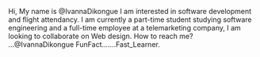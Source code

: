 Hi, My name is @IvannaDikongue
I am interested in software development and flight attendancy.
I am currently a part-time student studying software engineering and a full-time employee at a telemarketing company, 
I am looking to collaborate on Web design.
How to reach me? ...@IvannaDikongue
FunFact.......Fast_Learner.
